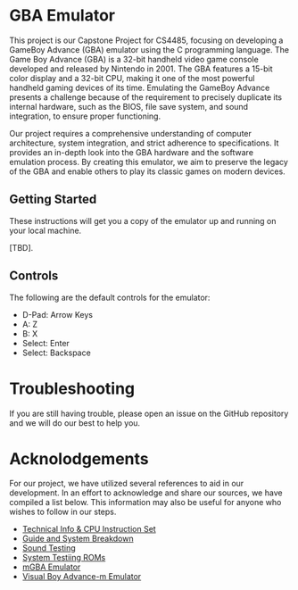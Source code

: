 # GBA Emulator
This project is our Capstone Project for CS4485, focusing on developing a GameBoy Advance (GBA) emulator using the C programming language. The Game Boy Advance (GBA) is a 32-bit handheld video game console developed and released by Nintendo in 2001. The GBA features a 15-bit color display and a 32-bit CPU, making it one of the most powerful handheld gaming devices of its time. Emulating the GameBoy Advance presents a challenge because of the requirement to precisely duplicate its internal hardware, such as the BIOS, file save system, and sound integration, to ensure proper functioning.

Our project requires a comprehensive understanding of computer architecture, system integration, and strict adherence to specifications. It provides an in-depth look into the GBA hardware and the software emulation process. By creating this emulator, we aim to preserve the legacy of the GBA and enable others to play its classic games on modern devices.

## Getting Started
These instructions will get you a copy of the emulator up and running on your local machine.

[TBD].

## Controls
The following are the default controls for the emulator:
- D-Pad: Arrow Keys
- A: Z
- B: X
- Select: Enter
- Select: Backspace

# Troubleshooting
If you are still having trouble, please open an issue on the GitHub repository and we will do our best to help you.


# Acknolodgements
For our project, we have utilized several references to aid in our development. In an effort to acknowledge and share our sources, we have compiled a list below. This information may also be useful for anyone who wishes to follow in our steps.
- [Technical Info & CPU Instruction Set](https://problemkaputt.de/gbatek.htm)
- [Guide and System Breakdown](https://www.coranac.com/tonc/text/)
- [Sound Testing](http://belogic.com/gba)
- [System Testiing ROMs](https://github.com/jsmolka/gba-tests)
- [mGBA Emulator](https://github.com/mgba-emu/mgba)
- [Visual Boy Advance-m Emulator](https://github.com/visualboyadvance-m/visualboyadvance-m)
